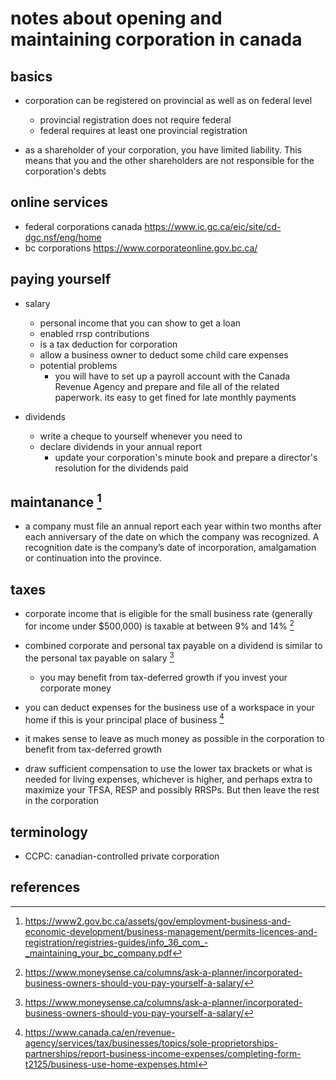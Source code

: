 # notes about opening and maintaining corporation in canada

## basics

- corporation can be registered on provincial as well as on federal level
  - provincial registration does not require federal
  - federal requires at least one provincial registration

- as a shareholder of your corporation, you have limited liability. This means that 
  you and the other shareholders are not responsible for the corporation's debts


## online services

- federal corporations canada https://www.ic.gc.ca/eic/site/cd-dgc.nsf/eng/home
- bc corporations https://www.corporateonline.gov.bc.ca/


## paying yourself

- salary
  - personal income that you can show to get a loan
  - enabled rrsp contributions
  - is a tax deduction for corporation 
  - allow a business owner to deduct some child care expenses
  - potential problems
    - you will have to set up a payroll account with the Canada Revenue Agency and prepare 
      and file all of the related paperwork. its easy to get fined for late monthly payments

- dividends
  - write a cheque to yourself whenever you need to
  - declare dividends in your annual report
    - update your corporation's minute book and prepare a director's resolution for the dividends paid


## maintanance [^1]

- a company must file an annual report each year within two months after each anniversary 
  of the date on which the company was recognized. A recognition date is the company’s date of 
  incorporation, amalgamation or continuation into the province.


## taxes

- corporate income that is eligible for the small business rate (generally for income under $500,000) 
  is taxable at between 9% and 14% [^3]

- combined corporate and personal tax payable on a dividend is similar to the personal tax payable on salary [^3]
  - you may benefit from tax-deferred growth if you invest your corporate money

- you can deduct expenses for the business use of a workspace in your home if this 
  is your principal place of business [^2]

- it makes sense to leave as much money as possible in the corporation to benefit from tax-deferred growth

- draw sufficient compensation to use the lower tax brackets or what is needed for living expenses, 
  whichever is higher, and perhaps extra to maximize your TFSA, RESP and possibly RRSPs. But then 
  leave the rest in the corporation


## terminology

- CCPC: canadian-controlled private corporation


## references

[^1]: https://www2.gov.bc.ca/assets/gov/employment-business-and-economic-development/business-management/permits-licences-and-registration/registries-guides/info_36_com_-_maintaining_your_bc_company.pdf

[^2]: https://www.canada.ca/en/revenue-agency/services/tax/businesses/topics/sole-proprietorships-partnerships/report-business-income-expenses/completing-form-t2125/business-use-home-expenses.html

[^3]: https://www.moneysense.ca/columns/ask-a-planner/incorporated-business-owners-should-you-pay-yourself-a-salary/
